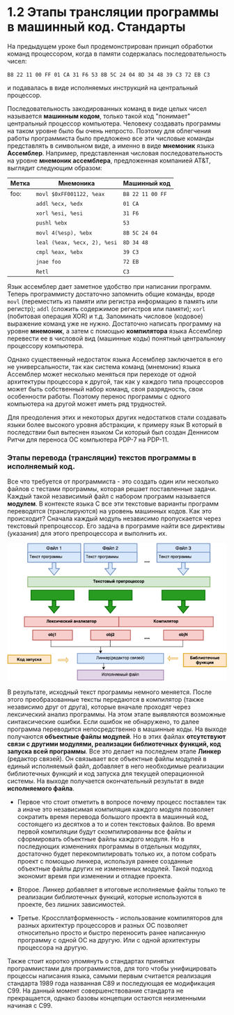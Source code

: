 # 1.2 Этапы трансляции программы в машинный код. Стандарты

На предыдущем уроке был продемонстрирован принцип обработки команд процессором, когда в памяти содержалась последовательность чисел:

```
B8 22 11 00 FF 01 CA 31 F6 53 8B 5C 24 04 8D 34 48 39 C3 72 EB C3
```

и подавалась в виде исполняемых инструкций на центральный процессор.

Последовательность закодированных команд в виде целых чисел называется **машинным кодом**, только такой код "понимает" центральный процессор компьютера. 
Человеку создавать программы на таком уровне было бы очень непросто. Поэтому для облегчения работы программиста было предложено все эти числовые команды представлять в символьном виде, а именно в виде **мнемоник** языка **Ассемблер**. Например, представленная числовая последовательность на уровне **мнемоник ассемблера**, предложенная компанией AT&T, выглядит следующим образом:

| Метка   |             Мнемоника          |   Машинный код   |
|---------|--------------------------------|------------------|
|foo:     | `movl $0xFF001122, %eax`       | `B8 22 11 00 FF` |
|         | `addl %ecx, %edx`              | `01 CA`          |
|         | `xorl %esi, %esi`              | `31 F6`          |
|         | `pushl %ebx`                   | `53`             |
|         | `movl 4(%esp), %ebx`           | `8B 5C 24 04`    |
|         | `leal (%eax, %ecx, 2), %esi`   | `8D 34 48`       | 
|         | `cmpl %eax, %ebx`              | `39 C3`          |
|         | `jnae foo`                     | `72 EB`          |
|         | `Retl`                         | `C3`             |


Язык ассемблер дает заметное удобство при написании программ. Теперь программисту достаточно запомнить общие команды, вроде `movl` (переместить из памяти или регистра информацию в память или регистр); `addl` (сложить содержимое регистров или памяти); `xorl` (побитовая операция XOR) и т.д. Запоминать числовое (кодовое) выражение команд уже не нужно. Достаточно написать программу на уровне **мнемоник**, а затем с помощью **компилятора** языка Ассемблер перевести ее в числовой вид (машинные коды) понятный центральному процессору компьютера. 

Однако существенный недостаток языка Ассемблер заключается в его не универсальности, так как система команд (мнемоник) языка Ассемблер может несколько меняться при переходе от одной архитектуры процессора к другой, так как у каждого типа процессоров может быть собственный набор команд, своя разрядность, свои особенности работы. Поэтому перенос программы с одного компьютера на другой может иметь ряд трудностей.

Для преодоления этих и некоторых других недостатков стали создавать языки более высокого уровня абстракции, к примеру язык В который в последствии был вытеснен языком Си который был создан Деннисом Ритчи для переноса ОС компьютера PDP-7 на PDP-11.

### Этапы перевода (трансляции) текстов программы в исполняемый код.

Все что требуется от программиста - это создать один или несколько файлов с тестами программы, которая решает поставленные задачи. Каждый такой независимый файл с набором программ называется **модулем**. В контексте языка С все эти текстовые варианты программ переводятся (транслируются) на уровень машинных кодов. Как это происходит? Сначала каждый модуль независимо пропускается через текстовый препроцессор. Его задача в программе найти все директивы (указания) для этого препроцессора и выполнить их.

<p align="center">
    <kbd>
        <img src = "../../images/compile.png" alt = "перевод в исполняемый код">
    </kbd>
</p>

В результате, исходный текст программы немного меняется. После этого преобразованные тексты передаются в компилятор (также независимо друг от друга), которые вначале проходят через лексический анализ программы. На этом этапе выявляются возможные синтаксические ошибки. Если ошибок не обнаружено, то далее программа переводится непосредственно в машинные коды. На выходе получаются **объектные файлы модулей**. Но в этих файлах **отсутствуют связи с другими модулями, реализации библиотечных функций, код запуска всей программы**. Все это делает на последнем этапе **Линкер** (редактор связей). Он связывает все объектные файлы модулей в единый исполняемый файл, добавляет в него необходимые реализации библиотечных функций и код запуска для текущей операционной системы. На выходе получается окончательный результат в виде **исполняемого файла**.

* Первое что стоит отметить в вопросе почему процесс поставлен так а иначе это независимая компиляция каждого модуля позволяет сократить время перевода большого проекта в машинный код, состоящего из десятков а то и сотен текстовых файлов. Во время первой компиляции будут скомпилированны все файлы и сформировать объектные файлы каждого модуля. Но в последующих изменениях программы в отдельных модулях, достаточно будет перекомпилировать только их, а потом собрать проект с помощью линкера, используя раннее созданные объектные файлы других не измененных модулей. Такой подход экономит время при изменении и отладке проекта. 

* Второе. Линкер добавляет в итоговые исполняемые файлы только те реализации библиотечных функций, которые используются в проекте, без лишних зависимостей. 

* Третье. Кроссплатформенность - использование компиляторов для разных архитектур процессоров и разных ОС позволяет относительно просто и быстро переносить ранее написанную программу с одной ОС на другую. Или с одной архитектуры процессора на другую.

Также стоит коротко упомянуть о стандартах принятых программистами для программистов, для того чтобы унифицировать процессы написания языка, самыми первым считается реализация стандарта 1989 года названная С89 и последующая ее модификация С99. На данный момент совершенствование стандарта не прекращается, однако базовы концепции остаются неизменными начиная с С99.